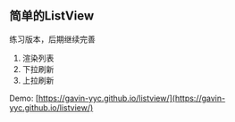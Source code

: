 ## 简单的ListView

练习版本，后期继续完善

1. 渲染列表
2. 下拉刷新
3. 上拉刷新

Demo: [https://gavin-yyc.github.io/listview/](https://gavin-yyc.github.io/listview/)

